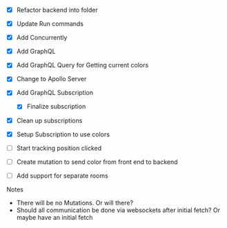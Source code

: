 - [x] Refactor backend into folder
- [x] Update Run commands
- [x] Add Concurrently 
- [x] Add GraphQL
- [x] Add GraphQL Query for Getting current colors
- [x] Change to Apollo Server
- [x] Add GraphQL Subscription
    - [x] Finalize subscription
- [x] Clean up subscriptions
- [x] Setup Subscription to use colors
- [ ] Start tracking position clicked
- [ ] Create mutation to send color from front end to backend
- [ ] Add support for separate rooms


Notes

- There will be no Mutations. Or will there?
- Should all communication be done via websockets after initial fetch? Or maybe have an initial fetch